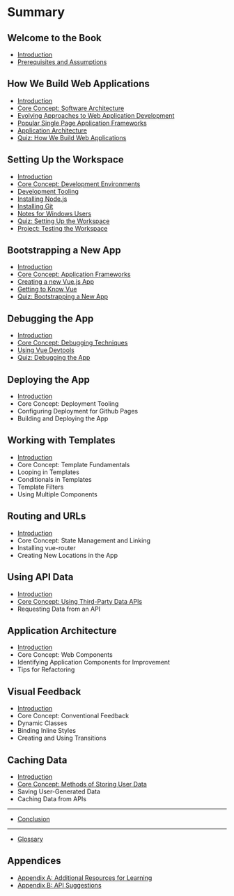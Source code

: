 # Summary

## Welcome to the Book

* [Introduction](README.md)
* [Prerequisites and Assumptions](prerequisites-and-assumptions.md)

## How We Build Web Applications

* [Introduction](how-we-build/README.md)
* [Core Concept: Software Architecture](how-we-build/core-concept-software-architecture.md)
* [Evolving Approaches to Web Application Development](how-we-build/evolving-approaches-to-web-application-development.md)
* [Popular Single Page Application Frameworks](how-we-build/popular-frontend-frameworks.md)
* [Application Architecture](how-we-build/overview-of-web-applications-landscape.md)
* [Quiz: How We Build Web Applications](how-we-build/quiz-how-we-build-web-applications.md)

## Setting Up the Workspace

* [Introduction](setting-up-workspace/README.md)
* [Core Concept: Development Environments](setting-up-workspace/core-concept-development-environments.md)
* [Development Tooling](setting-up-workspace/what-is-nodejs.md)
* [Installing Node.js](setting-up-workspace/installing-nodejs.md)
* [Installing Git](setting-up-workspace/installing-git.md)
* [Notes for Windows Users](setting-up-workspace/notes-for-windows-users.md)
* [Quiz: Setting Up the Workspace](setting-up-workspace/quiz-setting-up-the-workspace.md)
* [Project: Testing the Workspace](setting-up-workspace/project-testing-the-workspace.md)

## Bootstrapping a New App

* [Introduction](bootstrap-new-app/README.md)
* [Core Concept: Application Frameworks](bootstrap-new-app/core-concept-application-frameworks.md)
* [Creating a new Vue.js App](bootstrap-new-app/creating-a-new-vuejs-app.md)
* [Getting to Know Vue](bootstrap-new-app/getting-to-know-vue.md)
* [Quiz: Bootstrapping a New App](bootstrap-new-app/quiz-bootstrapping-a-new-app.md)

## Debugging the App

* [Introduction](debug-app/README.md)
* [Core Concept: Debugging Techniques](debug-app/core-concept-debugging-techniques.md)
* [Using Vue Devtools](debug-app/using-vue-devtools.md)
* [Quiz: Debugging the App](debug-app/quiz-debugging-the-app.md)

## Deploying the App

* [Introduction](deploy-app/README.md)
* Core Concept: Deployment Tooling
* Configuring Deployment for Github Pages
* Building and Deploying the App

## Working with Templates

* [Introduction](working-with-templates/README.md)
* Core Concept: Template Fundamentals
* Looping in Templates
* Conditionals in Templates
* Template Filters
* Using Multiple Components

## Routing and URLs

* [Introduction](routing-urls/README.md)
* Core Concept: State Management and Linking
* Installing vue-router
* Creating New Locations in the App

## Using API Data

* [Introduction](using-api-data/README.md)
* [Core Concept: Using Third-Party Data APIs](using-api-data/core-concept-using-third-party-data-apis.md)
* Requesting Data from an API

## Application Architecture

* [Introduction](application-architecture/README.md)
* Core Concept: Web Components
* Identifying Application Components for Improvement
* Tips for Refactoring

## Visual Feedback

* [Introduction](visual-feedback/README.md)
* Core Concept: Conventional Feedback
* Dynamic Classes
* Binding Inline Styles
* Creating and Using Transitions

## Caching Data

* [Introduction](caching-data/README.md)
* [Core Concept: Methods of Storing User Data](caching-data/core-concept-methods-of-storing-user-data.md)
* Saving User-Generated Data
* Caching Data from APIs

---

* [Conclusion](conclusion.md)

---

* [Glossary](GLOSSARY.md)

## Appendices

* [Appendix A: Additional Resources for Learning](appendices/appendix-a-resources.md)
* [Appendix B: API Suggestions](appendices/appendix-b-api-suggestions.md)

